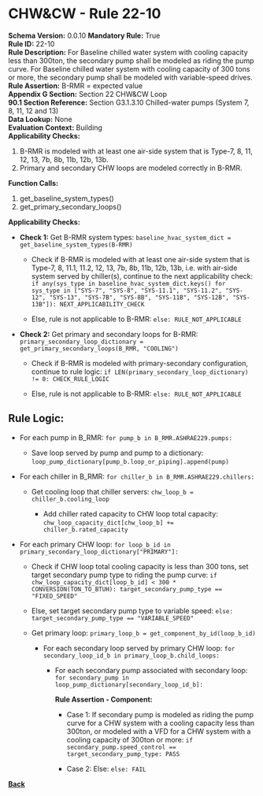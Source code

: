 
# CHW&CW - Rule 22-10  

**Schema Version:** 0.0.10 **Mandatory Rule:** True  
**Rule ID:** 22-10  
**Rule Description:** For Baseline chilled water system with cooling capacity less than 300ton, the secondary pump shall be modeled as riding the pump curve. For Baseline chilled water system with cooling capacity of 300 tons or more, the secondary pump shall be modeled with variable-speed drives.  
**Rule Assertion:** B-RMR = expected value  
**Appendix G Section:** Section 22 CHW&CW Loop  
**90.1 Section Reference:** Section G3.1.3.10 Chilled-water pumps (System 7, 8, 11, 12 and 13)  
**Data Lookup:** None  
**Evaluation Context:** Building  
**Applicability Checks:**  

1. B-RMR is modeled with at least one air-side system that is Type-7, 8, 11, 12, 13, 7b, 8b, 11b, 12b, 13b.
2. Primary and secondary CHW loops are modeled correctly in B-RMR.

**Function Calls:**  

1. get_baseline_system_types()
2. get_primary_secondary_loops()

**Applicability Checks:**  

- **Check 1:** Get B-RMR system types: `baseline_hvac_system_dict = get_baseline_system_types(B-RMR)`

  - Check if B-RMR is modeled with at least one air-side system that is Type-7, 8, 11.1, 11.2, 12, 13, 7b, 8b, 11b, 12b, 13b, i.e. with air-side system served by chiller(s), continue to the next applicability check: `if any(sys_type in baseline_hvac_system_dict.keys() for sys_type in ["SYS-7", "SYS-8", "SYS-11.1", "SYS-11.2", "SYS-12", "SYS-13", "SYS-7B", "SYS-8B", "SYS-11B", "SYS-12B", "SYS-13B"]): NEXT_APPLICABILITY_CHECK`

  - Else, rule is not applicable to B-RMR: `else: RULE_NOT_APPLICABLE`

- **Check 2:** Get primary and secondary loops for B-RMR: `primary_secondary_loop_dictionary = get_primary_secondary_loops(B_RMR, "COOLING")`

  - Check if B-RMR is modeled with primary-secondary configuration, continue to rule logic: `if LEN(primary_secondary_loop_dictionary) != 0: CHECK_RULE_LOGIC`

  - Else, rule is not applicable to B-RMR: `else: RULE_NOT_APPLICABLE`

## Rule Logic:  

- For each pump in B_RMR: `for pump_b in B_RMR.ASHRAE229.pumps:`

  - Save loop served by pump and pump to a dictionary: `loop_pump_dictionary[pump_b.loop_or_piping].append(pump)`

- For each chiller in B_RMR: `for chiller_b in B_RMR.ASHRAE229.chillers:`

  - Get cooling loop that chiller servers: `chw_loop_b = chiller_b.cooling_loop`

    - Add chiller rated capacity to CHW loop total capacity: `chw_loop_capacity_dict[chw_loop_b] += chiller_b.rated_capacity`

- For each primary CHW loop: `for loop_b_id in primary_secondary_loop_dictionary["PRIMARY"]:`

  - Check if CHW loop total cooling capacity is less than 300 tons, set target secondary pump type to riding the pump curve: `if chw_loop_capacity_dict[loop_b_id] < 300 * CONVERSION(TON_TO_BTUH): target_secondary_pump_type == "FIXED_SPEED"`

  - Else, set target secondary pump type to variable speed: `else: target_secondary_pump_type == "VARIABLE_SPEED"`

  - Get primary loop: `primary_loop_b = get_component_by_id(loop_b_id)`

    - For each secondary loop served by primary CHW loop: `for secondary_loop_id_b in primary_loop_b.child_loops:`

      - For each secondary pump associated with secondary loop: `for secondary_pump in loop_pump_dictionary[secondary_loop_id_b]:`

        **Rule Assertion - Component:**

        - Case 1: If secondary pump is modeled as riding the pump curve for a CHW system with a cooling capacity less than 300ton, or modeled with a VFD for a CHW system with a cooling capacity of 300ton or more: `if secondary_pump.speed_control == target_secondary_pump_type: PASS`

        - Case 2: Else: `else: FAIL`

**[Back](../_toc.md)**
